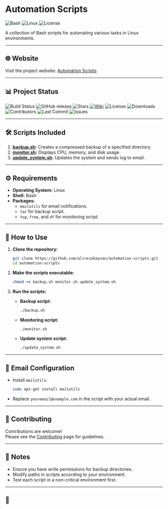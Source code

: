 # Automation Scripts
![Bash](https://img.shields.io/badge/Bash-5.0-blue)
![Linux](https://img.shields.io/badge/Linux-Ubuntu-success)
![License](https://img.shields.io/badge/License-MIT-green)

A collection of Bash scripts for automating various tasks in Linux environments.

---

## 🌐 Website
Visit the project website: [Automation Scripts](https://alirezakayvan.github.io/Automation-scripts/)

---

## 📊 Project Status
![Build Status](https://github.com/alirezakayvan/Automation-scripts/actions/workflows/run-scripts.yml/badge.svg)
![GitHub release](https://img.shields.io/github/v/release/alirezakayvan/Automation-scripts)
![Stars](https://img.shields.io/github/stars/alirezakayvan/Automation-scripts?style=social)
[![Wiki](https://img.shields.io/badge/Wiki-Documentation-blue?style=flat-square)](https://github.com/alirezakayvan/Automation-scripts/wiki)
![License](https://img.shields.io/github/license/alirezakayvan/Automation-scripts)
![Downloads](https://img.shields.io/github/downloads/alirezakayvan/Automation-scripts/total)
![Contributors](https://img.shields.io/github/contributors/alirezakayvan/Automation-scripts)
![Last Commit](https://img.shields.io/github/last-commit/alirezakayvan/Automation-scripts)
![Issues](https://img.shields.io/github/issues/alirezakayvan/Automation-scripts)

---

## 🛠 Scripts Included
1. **[backup.sh](./backup.sh):** Creates a compressed backup of a specified directory.
2. **[monitor.sh](./monitor.sh):** Displays CPU, memory, and disk usage.
3. **[update_system.sh](./update_system.sh):** Updates the system and sends log to email.

---

## ⚙️ Requirements
- **Operating System:** Linux  
- **Shell:** Bash  
- **Packages:**
   - `mailutils` for email notifications.  
   - `tar` for backup script.  
   - `top`, `free`, and `df` for monitoring script.  

---

## 🚀 How to Use
1. **Clone the repository:**
   ```bash
   git clone https://github.com/alirezakayvan/automation-scripts.git
   cd automation-scripts
   ```

2. **Make the scripts executable:**
   ```bash
   chmod +x backup.sh monitor.sh update_system.sh
   ```

3. **Run the scripts:**
   - **Backup script:**
     ```bash
     ./backup.sh
     ```
   - **Monitoring script:**
     ```bash
     ./monitor.sh
     ```
   - **Update system script:**
     ```bash
     ./update_system.sh
     ```

---

## 📧 Email Configuration
- Install `mailutils`:
  ```bash
  sudo apt-get install mailutils
  ```
- Replace `youremail@example.com` in the script with your actual email.

---

## 🤝 Contributing
Contributions are welcome!  
Please see the [Contributing](https://github.com/alirezakayvan/Automation-scripts/wiki/Contributing) page for guidelines.

---

## 📝 Notes
- Ensure you have write permissions for backup directories.
- Modify paths in scripts according to your environment.
- Test each script in a non-critical environment first.


---

## 📄

